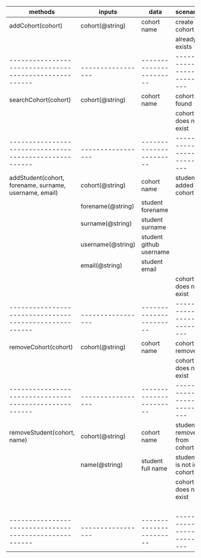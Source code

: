 | methods                                                | inputs            | data                    | scenario                    | outputs |
| ------------------------------------------------------ | ----------------- | ----------------------- | --------------------------- | ------- |
| addCohort(cohort)                                      | cohort(@string)   | cohort name             | create cohort               | @string |
|                                                        |                   |                         | already exists              | @string |
| ------------------------------------------------------ | ----------------- | ----------------------- | --------------------------- | ------- |
| searchCohort(cohort)                                   | cohort(@string)   | cohort name             | cohort found                | @string |
|                                                        |                   |                         | cohort does not exist       | @string |
| ------------------------------------------------------ | ----------------- | ----------------------- | --------------------------- | ------- |
| addStudent(cohort, forename, surname, username, email) | cohort(@string)   | cohort name             | student added to cohort     | @string |
|                                                        | forename(@string) | student forename        |                             |         |
|                                                        | surname(@string)  | student surname         |                             |         |
|                                                        | username(@string) | student github username |                             |         |
|                                                        | email(@string)    | student email           |                             |         |
|                                                        |                   |                         | cohort does not exist       | @string |
| ------------------------------------------------------ | ----------------- | ----------------------- | --------------------------- | ------- |
| removeCohort(cohort)                                   | cohort(@string)   | cohort name             | cohort removed              | @string |
|                                                        |                   |                         | cohort does not exist       | @string |
| ------------------------------------------------------ | ----------------- | ----------------------- | --------------------------- | ------- |
| removeStudent(cohort, name)                            | cohort(@string)   | cohort name             | student removed from cohort | @string |
|                                                        | name(@string)     | student full name       | student is not in cohort    | @string |
|                                                        |                   |                         | cohort does not exist       | @string |
|                                                        |                   |                         |                             | @string |
| ------------------------------------------------------ | ----------------- | ----------------------- | --------------------------- | ------- |
